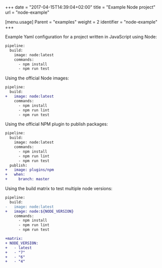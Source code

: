 +++
date = "2017-04-15T14:39:04+02:00"
title = "Example Node project"
url = "node-example"

[menu.usage]
  Parent = "examples"
  weight = 2
  identifier = "node-example"
+++

Example Yaml configuration for a project written in JavaScript using Node:

```diff
pipeline:
  build:
    image: node:latest
    commands:
      - npm install
      - npm run test
```

Using the official Node images:

```diff
pipeline:
  build:
+   image: node:latest
    commands:
      - npm install
      - npm run lint
      - npm run test
```

Using the official NPM plugin to publish packages:

```diff
pipeline:
  build:
    image: node:latest
    commands:
      - npm install
      - npm run lint
      - npm run test
  publish:
+   image: plugins/npm
+   when:
+     branch: master
```

Using the build matrix to test multiple node versions:

```diff
pipeline:
  build:
-   image: node:latest
+   image: node:${NODE_VERSION}
    commands:
      - npm install
      - npm run lint
      - npm run test

+matrix:
+ NODE_VERSION:
+   - latest
+   - "7"
+   - "6"
+   - "4"
```
